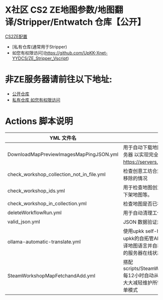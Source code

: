 # X社区 CS2 ZE地图参数/地图翻译/Stripper/Entwatch 仓库【公开】 #
[CS2ZE配置](https://github.com/UpKK-Xnet-YYDCS/UPKK_ZE_PUBLIC/tree/master/cs2)


- [私有仓库(通常用于Stripper) 
- 如您有权限访问](https://github.com/UpKK-Xnet-YYDCS/ZE_Stripper_Vscript)

# 非ZE服务器请前往以下地址:
- [公开仓库](https://github.com/UpKK-Xnet-YYDCS/GeneralMapcfg_Public)  
- [私有仓库 如您有权限访问](https://github.com/UpKK-Xnet-YYDCS/GeneralMapcfg)


# Actions 脚本说明
| YML 文件名                                 | 用途/说明                                     |
|-------------------------------------------|--------------------------------------------|
| DownloadMapPreviewImagesMapPingJSON.yml   | 用于自动下载地图预览图片,并将其上传UPKK服务器 以实现完全自动化 https://servers.upkk.com 地图预览图   |
| check_workshop_collection_not_in_file.yml | 检查创意工坊合集订阅存在,但是maps.txt已经移除的情况         |
| check_workshop_ids.yml                    | 用于检查地图创意工坊中是否还有效例如是否被下架地图等。            |
| check_workshop_in_collection.yml         | 检查地图是否已被加入创意工坊集合中。               |
| deleteWorkflowRun.yml                     | 用于自动清理工作流的运行记录。                   |
| valid_json.yml                           |  JSON 数据验证规则    |
| ollama-automatic-translate.yml           | 使用upkk self-host github runner运行器,在upkk的自拓管AI服务器使用特定模型自动化翻译地图语言并自动提交PR 注:依赖Upkk 部署AI的服务器在线状态  |
| SteamWorkshopMapFetchandAdd.yml          | 搭配 scripts/SteamWorkshopMapFetchandAdd.py 每12小时自动从创意工坊收集地图并提交到PR 大大减轻维护所需时间,支持配置白名单或黑名单模式  |


